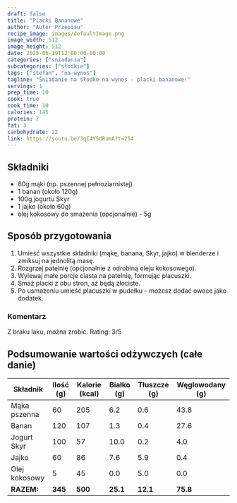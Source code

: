 ```yaml
---
draft: false
title: "Placki Bananowe"
author: "Autor Przepisu"
recipe_image: images/defaultImage.png
image_width: 512
image_height: 512
date: 2025-06-19T12:00:00-00:00
categories: ["sniadania"]
subcategories: ["słodkie"]
tags: ["stefan", "na-wynos"]
tagline: "Śniadanie na słodko na wynos - placki bananowe!"
servings: 1
prep_time: 10
cook: true
cook_time: 10
calories: 145
protein: 7
fat: 3
carbohydrate: 22
link: https://youtu.be/3qI4Y5dRumA?t=254
---
```


## Składniki
- 60g mąki (np. pszennej pełnoziarnistej)
- 1 banan (około 120g)
- 100g jogurtu Skyr
- 1 jajko (około 60g)
- olej kokosowy do smażenia (opcjonalnie) - 5g

## Sposób przygotowania

1. Umieść wszystkie składniki (mąkę, banana, Skyr, jajko) w blenderze i zmiksuj na jednolitą masę.
2. Rozgrzej patelnię (opcjonalnie z odrobiną oleju kokosowego).
3. Wylewaj małe porcje ciasta na patelnię, formując placuszki.
4. Smaż placki z obu stron, aż będą złociste.
5. Po usmażeniu umieść placuszki w pudełku – możesz dodać owoce jako dodatek.

### Komentarz
Z braku laku, można zrobić. Rating: 3/5

## Podsumowanie wartości odżywczych (całe danie)

| Składnik         | Ilość (g) | Kalorie (kcal) | Białko (g) | Tłuszcze (g) | Węglowodany (g) |
|------------------|-----------|---------------|------------|--------------|-----------------|
| Mąka pszenna     | 60        | 205           | 6.2        | 0.6          | 43.8            |
| Banan            | 120       | 107           | 1.3        | 0.4          | 27.6            |
| Jogurt Skyr      | 100       | 57            | 10.0       | 0.2          | 4.0             |
| Jajko            | 60        | 86            | 7.6        | 5.9          | 0.4             |
| Olej kokosowy    | 5         | 45            | 0.0        | 5.0          | 0.0             |
| **RAZEM:**       | **345**   | **500**       | **25.1**   | **12.1**     | **75.8**        |

